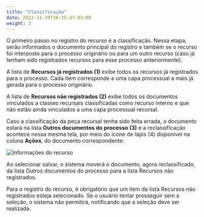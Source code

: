 ```yaml
---
title: "Classificação"
date: 2022-11-29T16:25:47-03:00
weight: 3
---
```


O primeiro passo no registro do recurso é a classificação. Nessa etapa, serão informados o documento principal do registro e também se o recurso foi interposto para o processo originário ou para um outro recurso (caso já tenham sido registrados recursos para esse processo anteriormente).

A lista de **Recursos já registrados (1)** exibe todos os recursos já registrados para o processo. Cada item corresponde a uma capa processual a mais já gerada para o processo originário.

A lista de **Recursos não registrados (2)** exibe todos os documentos vinculados a classes recursais classificadas como recurso interno e que não estão ainda vinculados a uma capa processual recursal.

Caso a classificação da peça recursal tenha sido feita errada, o documento estará na lista **Outros documentos do processo (3)** e a reclassificação acontece nessa mesma tela, por meio do ícone de lápis (4) disponível na coluna **Ações**, do documento correspondente:

![Informações do recurso](/imagens/recurso_3.jpg)

Ao selecionar salvar, o sistema moverá o documento, agora reclassificado, da lista Outros documentos do processo para a lista Recursos não registrados.

Para o registro do recurso, é obrigatório que um item da lista Recursos não registrados esteja selecionado. Se o usuário tentar prosseguir sem a seleção, o sistema não permitirá, notificando que a seleção deve ser realizada.
